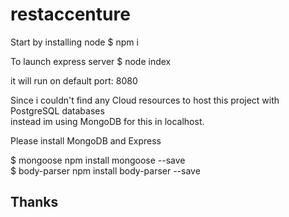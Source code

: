 # restaccenture
Start by installing node $ npm i

To launch express server $ node index<p>
it will run on default port: 8080

Since i couldn't find any Cloud resources to host this project with PostgreSQL databases<br>
instead im using MongoDB for this in localhost.

Please install MongoDB and Express<p>
$ mongoose npm install mongoose --save<br>
$ body-parser npm install body-parser --save<p>
## Thanks
